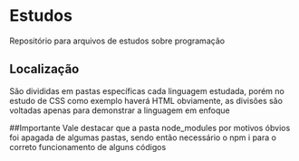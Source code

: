 # Estudos
Repositório para arquivos de estudos sobre programação

## Localização 
São divididas em pastas específicas cada linguagem estudada, porém no estudo de CSS como exemplo haverá HTML obviamente, as divisões são voltadas apenas para demonstrar a linguagem em enfoque

##Importante
Vale destacar que a pasta node_modules por motivos óbvios foi apagada de algumas pastas, sendo então necessário o npm i para o correto funcionamento de alguns códigos

